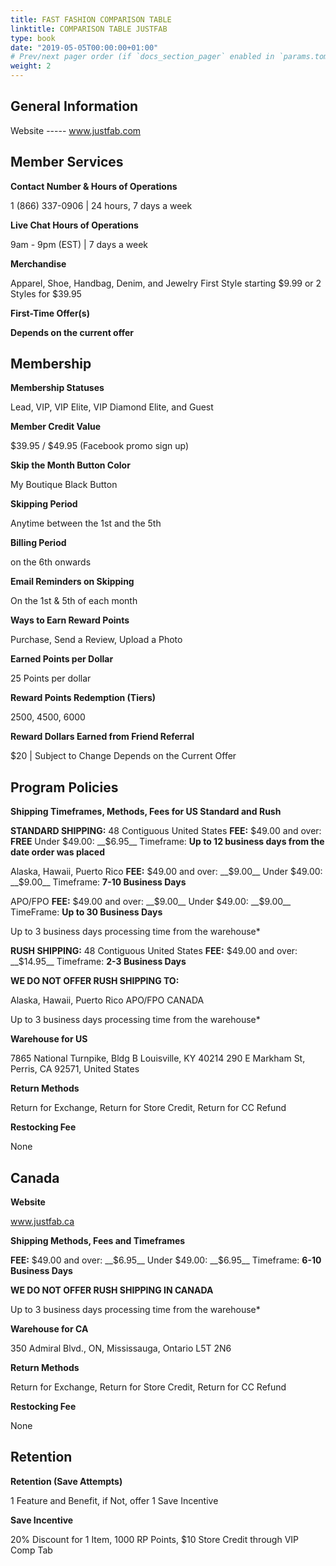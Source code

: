 ```yaml
---
title: FAST FASHION COMPARISON TABLE
linktitle: COMPARISON TABLE JUSTFAB
type: book
date: "2019-05-05T00:00:00+01:00"
# Prev/next pager order (if `docs_section_pager` enabled in `params.toml`)
weight: 2
---
```


## General Information

Website ----- www.justfab.com

## Member Services

**Contact Number & Hours of Operations**

1 (866) 337-0906 | 24 hours, 7 days a week

**Live Chat Hours of Operations**

9am - 9pm (EST) | 7 days a week

**Merchandise**

Apparel, Shoe, Handbag, Denim, and Jewelry
First Style starting $9.99 or 2 Styles for $39.95

**First-Time Offer(s)**

__Depends on the current offer__

## Membership

**Membership Statuses**

Lead, VIP, VIP Elite, VIP Diamond Elite, and Guest

**Member Credit Value**

$39.95 / $49.95 (Facebook promo sign up)

**Skip the Month Button Color**

My Boutique Black Button

**Skipping Period**

Anytime between the 1st and the 5th

**Billing Period**

on the 6th onwards

**Email Reminders on Skipping**

On the 1st & 5th of each month

**Ways to Earn Reward Points**

Purchase, Send a Review, Upload a Photo

**Earned Points per Dollar**

25 Points per dollar

**Reward Points Redemption (Tiers)**

2500, 4500, 6000

**Reward Dollars Earned from Friend Referral**

$20 | Subject to Change Depends on the Current Offer

## Program Policies

**Shipping Timeframes, Methods, Fees for US Standard and Rush**

**STANDARD SHIPPING:**
48 Contiguous United States
**FEE:**
$49.00 and over: __FREE__
Under $49.00: __$6.95__
Timeframe: __Up to 12 business days from the date order was placed__

Alaska, Hawaii, Puerto Rico
**FEE:**
 $49.00 and over: __$9.00__
Under $49.00: __$9.00__
 Timeframe: __7-10 Business Days__

APO/FPO
**FEE:**
 $49.00 and over: __$9.00__
Under $49.00: __$9.00__
TimeFrame: __Up to 30 Business Days__

Up to 3 business days processing time from the warehouse*

**RUSH SHIPPING:**
48 Contiguous United States
**FEE:**
 $49.00 and over: __$14.95__
Timeframe: __2-3 Business Days__

**WE DO NOT OFFER RUSH SHIPPING TO:**


Alaska, Hawaii, Puerto Rico
APO/FPO
CANADA

Up to 3 business days processing time from the warehouse*

**Warehouse for US**

7865 National Turnpike, Bldg B Louisville, KY 40214
290 E Markham St, Perris, CA 92571, United States

**Return Methods**

Return for Exchange, Return for Store Credit, Return for CC Refund

**Restocking Fee**

None

## Canada

**Website**

www.justfab.ca

**Shipping Methods, Fees and Timeframes**

**FEE:**
$49.00 and over: __$6.95__
Under $49.00: __$6.95__
Timeframe: __6-10 Business Days__

__WE DO NOT OFFER RUSH SHIPPING IN CANADA__

Up to 3 business days processing time from the warehouse*

**Warehouse for CA**

350 Admiral Blvd., ON, Mississauga, Ontario L5T 2N6

**Return Methods**

Return for Exchange, Return for Store Credit, Return for CC Refund

**Restocking Fee**

None

## Retention

**Retention (Save Attempts)**

1 Feature and Benefit, if Not, offer 1 Save Incentive

**Save Incentive**

20% Discount for 1 Item, 1000 RP Points, $10 Store Credit through VIP Comp Tab

